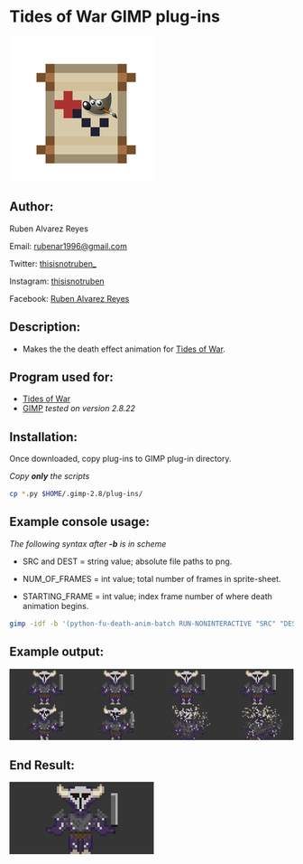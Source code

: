 # Tides of War GIMP plug-ins

![icon](icon.png)

## Author:
Ruben Alvarez Reyes

Email: rubenar1996@gmail.com

Twitter: [thisisnotruben_](https://twitter.com/thisisnotruben_)

Instagram: [thisisnotruben](https://www.instagram.com/thisisnotruben/)

Facebook: [Ruben Alvarez Reyes](https://www.facebook.com/thisisnotruben)

## Description:
* Makes the the death effect animation for [Tides of War](https://github.com/thisisnotruben/Tides-of-War).

## Program used for:
* [Tides of War](https://github.com/thisisnotruben/Tides-of-War)
* [GIMP](https://www.gimp.org/) *tested on version 2.8.22*

## Installation:
Once downloaded, copy plug-ins to GIMP plug-in directory.

*Copy **only** the scripts*

```bash
cp *.py $HOME/.gimp-2.8/plug-ins/
```

## Example console usage:

*The following syntax after **-b** is in scheme*

* SRC and DEST = string value; absolute file paths to png.

* NUM_OF_FRAMES = int value; total number of frames in sprite-sheet.

* STARTING_FRAME = int value; index frame number of where death animation begins.

```bash
gimp -idf -b '(python-fu-death-anim-batch RUN-NONINTERACTIVE "SRC" "DEST" NUM_OF_FRAMES STARTING_FRAME)' -b '(gimp-quit 0)'
```

## Example output:
![example](example.png)

## End Result:
![example-death-animation](example_anim.gif)
